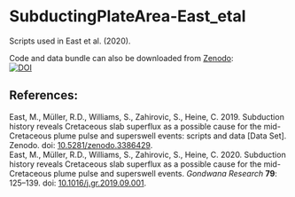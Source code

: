 # SubductingPlateArea-East_etal
Scripts used in East et al. (2020).

Code and data bundle can also be downloaded from [Zenodo](https://zenodo.org/):<br>
[![DOI](https://zenodo.org/badge/DOI/10.5281/zenodo.3386429.svg)](https://doi.org/10.5281/zenodo.3386429)

## References:
East, M., Müller, R.D., Williams, S., Zahirovic, S., Heine, C. 2019. Subduction history reveals Cretaceous slab superflux as a possible cause for the mid-Cretaceous plume pulse and superswell events: scripts and data [Data Set]. Zenodo. doi: [10.5281/zenodo.3386429](https://doi.org/10.5281/zenodo.3386429).<br>
East, M., Müller, R.D., Williams, S., Zahirovic, S., Heine, C. 2020. Subduction history reveals Cretaceous slab superflux as a possible cause for the mid-Cretaceous plume pulse and superswell events. *Gondwana Research* **79**: 125–139. doi: [10.1016/j.gr.2019.09.001](https://doi.org/10.1016/j.gr.2019.09.001).
